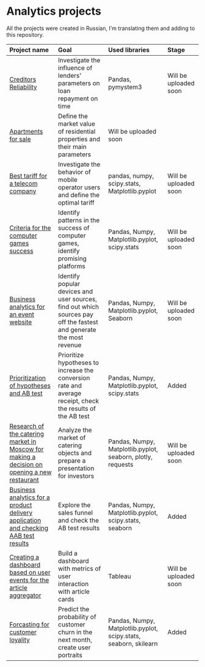 # Analytics projects
All the projects were created in Russian, I'm translating them and adding to this repository. 

|Project name|Goal|Used libraries|Stage|
|:-----------|:---|:-------------|:----|
|[Creditors Reliability]()|Investigate the influence of lenders' parameters on loan repayment on time|Pandas, pymystem3| Will be uploaded soon|
|[Apartments for sale]()|Define the market value of residential properties and their main parameters |Will be uploaded soon|
|[Best tariff for a telecom company]()|Investigate the behavior of mobile operator users and define the optimal tariff|pandas, numpy, scipy.stats, Matplotlib.pyplot|Will be uploaded soon|
|[Criteria for the computer games success]()|Identify patterns in the success of computer games, identify promising platforms|Pandas, Numpy, Matplotlib.pyplot, scipy.stats|Will be uploaded soon|
|[Business analytics for an event website]()|Identify popular devices and user sources, find out which sources pay off the fastest and generate the most revenue|Pandas, Numpy, Matplotlib.pyplot, Seaborn|Will be uploaded soon|
|[Prioritization of hypotheses and AB test](https://github.com/someratenero/Yandex-analytics-projects/tree/main/Prioritization%20of%20hypotheses%20and%20AB%20test)|Prioritize hypotheses to increase the conversion rate and average receipt, check the results of the AB test|Pandas, Numpy, Matplotlib.pyplot, scipy.stats|Added|
|[Research of the catering market in Moscow for making a decision on opening a new restaurant]()|Analyze the market of catering objects and prepare a presentation for investors|Pandas, Numpy, Matplotlib.pyplot, seaborn, plotly, requests|Will be uploaded soon|
|[Business analytics for a product delivery application and checking AAB test results](https://github.com/someratenero/Yandex-analytics-projects/tree/main/Business%20analytics%20for%20a%20product%20delivery%20application%20and%20checking%20AAB%20test%20results)|Explore the sales funnel and check the AB test results| Pandas, Numpy, Matplotlib.pyplot, scipy.stats, seaborn|Added|
|[Creating a dashboard based on user events for the article aggregator]()|Build a dashboard with metrics of user interaction with article cards|Tableau|Will be uploaded soon|
|[Forcasting for customer loyality](https://github.com/someratenero/Yandex-analytics-projects/tree/main/Forcasting%20for%20customer%20loyality)|Predict the probability of customer churn in the next month, create user portraits|Pandas, Numpy, Matplotlib.pyplot, scipy.stats, seaborn, skilearn|Added|

